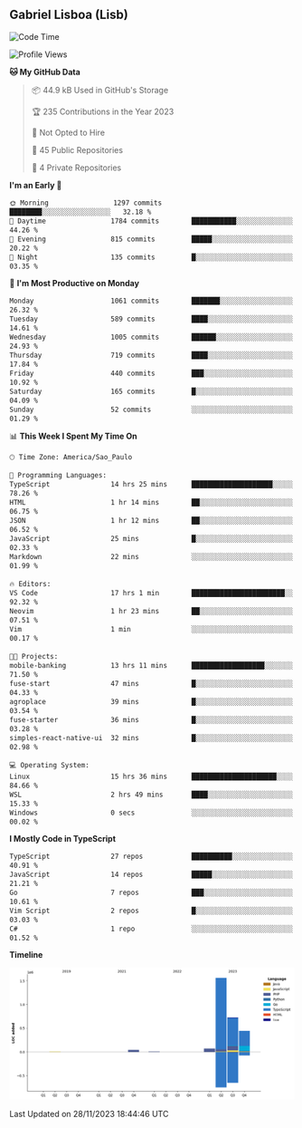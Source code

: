 ## Gabriel Lisboa (Lisb)

<!--START_SECTION:waka-->
![Code Time](http://img.shields.io/badge/Code%20Time-337%20hrs%209%20mins-blue)

![Profile Views](http://img.shields.io/badge/Profile%20Views-1-blue)

**🐱 My GitHub Data** 

> 📦 44.9 kB Used in GitHub's Storage 
 > 
> 🏆 235 Contributions in the Year 2023
 > 
> 🚫 Not Opted to Hire
 > 
> 📜 45 Public Repositories 
 > 
> 🔑 4 Private Repositories 
 > 
**I'm an Early 🐤** 

```text
🌞 Morning                1297 commits        ████████░░░░░░░░░░░░░░░░░   32.18 % 
🌆 Daytime                1784 commits        ███████████░░░░░░░░░░░░░░   44.26 % 
🌃 Evening                815 commits         █████░░░░░░░░░░░░░░░░░░░░   20.22 % 
🌙 Night                  135 commits         █░░░░░░░░░░░░░░░░░░░░░░░░   03.35 % 
```
📅 **I'm Most Productive on Monday** 

```text
Monday                   1061 commits        ███████░░░░░░░░░░░░░░░░░░   26.32 % 
Tuesday                  589 commits         ████░░░░░░░░░░░░░░░░░░░░░   14.61 % 
Wednesday                1005 commits        ██████░░░░░░░░░░░░░░░░░░░   24.93 % 
Thursday                 719 commits         ████░░░░░░░░░░░░░░░░░░░░░   17.84 % 
Friday                   440 commits         ███░░░░░░░░░░░░░░░░░░░░░░   10.92 % 
Saturday                 165 commits         █░░░░░░░░░░░░░░░░░░░░░░░░   04.09 % 
Sunday                   52 commits          ░░░░░░░░░░░░░░░░░░░░░░░░░   01.29 % 
```


📊 **This Week I Spent My Time On** 

```text
🕑︎ Time Zone: America/Sao_Paulo

💬 Programming Languages: 
TypeScript               14 hrs 25 mins      ████████████████████░░░░░   78.26 % 
HTML                     1 hr 14 mins        ██░░░░░░░░░░░░░░░░░░░░░░░   06.75 % 
JSON                     1 hr 12 mins        ██░░░░░░░░░░░░░░░░░░░░░░░   06.52 % 
JavaScript               25 mins             █░░░░░░░░░░░░░░░░░░░░░░░░   02.33 % 
Markdown                 22 mins             ░░░░░░░░░░░░░░░░░░░░░░░░░   01.99 % 

🔥 Editors: 
VS Code                  17 hrs 1 min        ███████████████████████░░   92.32 % 
Neovim                   1 hr 23 mins        ██░░░░░░░░░░░░░░░░░░░░░░░   07.51 % 
Vim                      1 min               ░░░░░░░░░░░░░░░░░░░░░░░░░   00.17 % 

🐱‍💻 Projects: 
mobile-banking           13 hrs 11 mins      ██████████████████░░░░░░░   71.50 % 
fuse-start               47 mins             █░░░░░░░░░░░░░░░░░░░░░░░░   04.33 % 
agroplace                39 mins             █░░░░░░░░░░░░░░░░░░░░░░░░   03.54 % 
fuse-starter             36 mins             █░░░░░░░░░░░░░░░░░░░░░░░░   03.28 % 
simples-react-native-ui  32 mins             █░░░░░░░░░░░░░░░░░░░░░░░░   02.98 % 

💻 Operating System: 
Linux                    15 hrs 36 mins      █████████████████████░░░░   84.66 % 
WSL                      2 hrs 49 mins       ████░░░░░░░░░░░░░░░░░░░░░   15.33 % 
Windows                  0 secs              ░░░░░░░░░░░░░░░░░░░░░░░░░   00.02 % 
```

**I Mostly Code in TypeScript** 

```text
TypeScript               27 repos            ██████████░░░░░░░░░░░░░░░   40.91 % 
JavaScript               14 repos            █████░░░░░░░░░░░░░░░░░░░░   21.21 % 
Go                       7 repos             ███░░░░░░░░░░░░░░░░░░░░░░   10.61 % 
Vim Script               2 repos             █░░░░░░░░░░░░░░░░░░░░░░░░   03.03 % 
C#                       1 repo              ░░░░░░░░░░░░░░░░░░░░░░░░░   01.52 % 
```



**Timeline**

![Lines of Code chart](https://raw.githubusercontent.com/tenlisboa/tenlisboa/main/assets/bar_graph.png)


 Last Updated on 28/11/2023 18:44:46 UTC
<!--END_SECTION:waka-->
